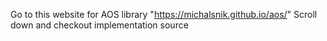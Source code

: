 Go to this website for AOS library "https://michalsnik.github.io/aos/"
Scroll down and checkout implementation source
